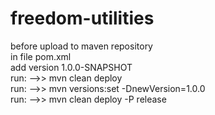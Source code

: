 # freedom-utilities

before upload to maven repository<br>
in file pom.xml<br>
add version 1.0.0-SNAPSHOT<br>
run: -->> mvn clean deploy<br>
run: -->> mvn versions:set -DnewVersion=1.0.0<br>
run: -->> mvn clean deploy -P release
